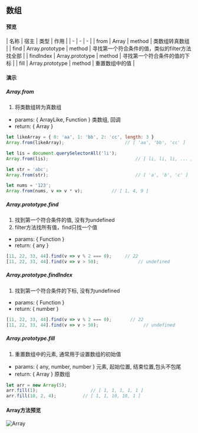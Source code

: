 ## 数组

#### 预览
| 名称 | 宿主 | 类型 |  作用 |
|       -       |    -    |    -   |
| from | Array | method | 类数组转真数组 |
| find | Array.prototype | method | 寻找第一个符合条件的值，类似的filter方法找全部 |
| findIndex | Array.prototype | method | 寻找第一个符合条件的值的下标 |
| fill | Array.prototype | method | 重置数组中的值 |

#### 演示

#####  Array.from
1. 将类数组转为真数组
+ params: { ArrayLike, Function } 类数组, 回调
+ return: { Array }

```javascript
let likeArray = { 0: 'aa', 1: 'bb', 2: 'cc', length: 3 }
Array.from(likeArray);                       // [ 'aa', 'bb', 'cc' ]

let lis = document.querySelectorAll('li');
Array.from(lis);                                 // [ li, li, li, ... ]

let str = 'abc';
Array.from(str);                                 // [ 'a', 'b', 'c' ]

let nums = '123';
Array.from(nums, v => v * v);           // [ 1, 4, 9 ]
```

#####  Array.prototype.find
1. 找到第一个符合条件的值, 没有为undefined
2. filter方法找所有值，find只找一个值
+ params: { Function }
+ return: { any }

```javascript
[11, 22, 33, 44].find(v => v % 2 === 0);     // 22
[11, 22, 33, 44].find(v => v > 50);               // undefined
```

#####  Array.prototype.findIndex
1. 找到第一个符合条件的下标, 没有为undefined
+ params: { Function }
+ return: { number }

```javascript
[11, 22, 33, 44].find(v => v % 2 === 0);       // 22
[11, 22, 33, 44].find(v => v > 50);                 // undefined
```

#####  Array.prototype.fill
1. 重置数组中的元素, 通常用于设置数组的初始值
+ params: { any, number, number } 元素, 起始位置, 结束位置,包头不包尾
+ return: { Array } 原数组

```javascript
let arr = new Array(5);
arr.fill(1);                    // [ 1, 1, 1, 1, 1 ]
arr.fill(10, 2, 4);          // [ 1, 1, 10, 10, 1 ]
```

#### Array方法预览
![Array](./imgs/array.jpg)
